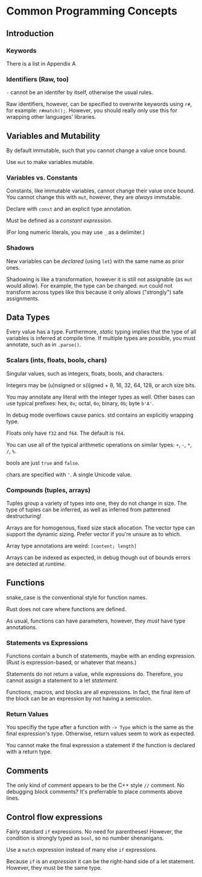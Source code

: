# Common Programming Concepts

## Introduction

### Keywords

There is a list in Appendix A

### Identifiers (Raw, too)

`-` cannot be an identifer by itself, otherwise the usual rules.

Raw identifiers, however, can be specified to overwrite keywords using `r#`, for
example: `r#match();`. However, you should really only use this for wrapping
other languages' libraries.

## Variables and Mutability

By default immutable, such that you cannot change a value once bound.

Use `mut` to make variables mutable.

### Variables vs. Constants

Constants, like immutable variables, cannot change their value once bound. You
cannot change this with `mut`, however, they are *always* immutable.

Declare with `const` and an explicit type annotation.

Must be defined as a *constant expression*.

(For long numeric literals, you may use `_` as a delimiter.)

### Shadows

New variables can be *declared* (using `let`) with the same name as prior ones.

Shadowing is like a transformation, however it is still not assignable (as `mut`
would allow). For example, the type can be changed. `mut` could not transform
across types like this because it only allows ("strongly") safe assignments.

## Data Types

Every value has a type. Furthermore, *static* typing implies that the type of
all variables is inferred at compile time. If multiple types are possible, you
must annotate, such as in `.parse()`.

### Scalars (ints, floats, bools, chars)

Singular values, such as integers, floats, bools, and characters.

Integers may be (u)nsigned or s(i)gned + 8, 16, 32, 64, 128, or arch size bits.

You may annotate any literal with the integer types as well. Other bases can
use typical prefixes: hex, `0x`; octal, `0o`; binary, `0b`; byte `b'A'`.

In debug mode overflows cause panics. std contains an explicitly wrapping type.

Floats only have `f32` and `f64`. The default is `f64`.

You can use all of the typical arithmetic operations on similar types: `+`, `-`,
`*`, `/`, `%`.

bools are just `true` and `false`.

chars are specified with `'`. A single Unicode value.

### Compounds (tuples, arrays)

Tuples group a variety of types into one, they do not change in size. The type
of tuples can be inferred, as well as inferred from patterened destructuring! 

Arrays are for homogenous, fixed size stack allocation. The vector type can
support the dynamic sizing. Prefer vector if you're unsure as to which.

Array type annotations are weird: `[content; length]`

Arrays can be indexed as expected, in debug though out of bounds errors are
detected at *runtime*.

## Functions

snake_case is the conventional style for function names.

Rust does not care where functions are defined.

As usual, functions can have parameters, however, they *must* have type
annotations.

### Statements vs Expressions

Functions contain a bunch of statements, maybe with an ending expression. (Rust
is expression-based, or whatever that means.)

Statements do not return a value, while expressions do. Therefore, you cannot
assign a statement to a let *statement*.

Functions, macros, and blocks are all expressions. In fact, the final
item of the block can be an expression by not having a semicolon.

### Return Values

You specifiy the type after a function with `-> Type` which is the same as the
final expression's type. Otherwise, return values seem to work as expected.

You cannot make the final expression a statement if the function is declared
with a return type.

## Comments

The only kind of comment appears to be the C++ style `//` comment. No debugging
block comments? It's preferrable to place comments above lines.

## Control flow expressions

Fairly standard `if` expressions. No need for parentheses! However, the
condition is strongly typed as `bool`, so no number shenanigans.

Use a `match` expression instead of many else `if` expressions.

Because `if` is an *expression* it can be the right-hand side of a let
statement. However, they must be the same type.
